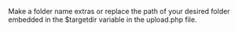 Make a folder name extras or replace the path of your desired folder embedded in the $targetdir variable in the upload.php file.
